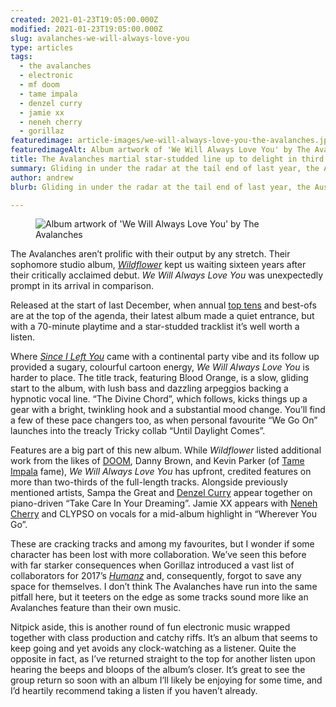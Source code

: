 ```yaml
---
created: 2021-01-23T19:05:00.000Z
modified: 2021-01-23T19:05:00.000Z
slug: avalanches-we-will-always-love-you
type: articles
tags:
  - the avalanches
  - electronic
  - mf doom
  - tame impala
  - denzel curry
  - jamie xx
  - neneh cherry
  - gorillaz
featuredimage: article-images/we-will-always-love-you-the-avalanches.jpg
featuredimageAlt: Album artwork of 'We Will Always Love You' by The Avalanches
title: The Avalanches martial star-studded line up to delight in third album
summary: Gliding in under the radar at the tail end of last year, the Australian duo earn their 70-minute playtime and show they’ve plenty left in the tank
author: andrew
blurb: Gliding in under the radar at the tail end of last year, the Australian duo earn their 70-minute playtime and show they’ve plenty left in the tank.

---
```


<figure class="wide">
  <img src="album-artwork/we-will-always-love-you-the-avalanches.jpg" alt="Album artwork of 'We Will Always Love You' by The Avalanches" />
  <figcaption></figcaption>
</figure>

The Avalanches aren’t prolific with their output by any stretch. Their sophomore studio album, [_Wildflower_](/reviews/the-avalanches-wildflower/) kept us waiting sixteen years after their critically acclaimed debut. _We Will Always Love You_ was unexpectedly prompt in its arrival in comparison.

Released at the start of last December, when annual [top tens](/articles/our-10-favourite-albums-of-2020/) and best-ofs are at the top of the agenda, their latest album made a quiet entrance, but with a 70-minute playtime and a star-studded tracklist it’s well worth a listen.

Where [_Since I Left You_](/articles/ltt-the-avalanches-since-i-left-you/) came with a continental party vibe and its follow up provided a sugary, colourful cartoon energy, _We Will Always Love You_ is harder to place. The title track, featuring Blood Orange, is a slow, gliding start to the album, with lush bass and dazzling arpeggios backing a hypnotic vocal line. “The Divine Chord”, which follows, kicks things up a gear with a bright, twinkling hook and a substantial mood change. You’ll find a few of these pace changers too, as when personal favourite “We Go On” launches into the treacly Tricky collab “Until Daylight Comes”.

Features are a big part of this new album. While _Wildflower_ listed additional work from the likes of [DOOM](/reviews/mf-doom-mm-food/), Danny Brown, and Kevin Parker (of [Tame Impala](/reviews/tame-impala-the-slow-rush/) fame), _We Will Always Love You_ has upfront, credited features on more than two-thirds of the full-length tracks. Alongside previously mentioned artists, Sampa the Great and [Denzel Curry](/reviews/denzel-curry-zuu/) appear together on piano-driven “Take Care In Your Dreaming”. Jamie XX appears with [Neneh Cherry](/reviews/neneh-cherry-broken-politics/) and CLYPSO on vocals for a mid-album highlight in “Wherever You Go”.

These are cracking tracks and among my favourites, but I wonder if some character has been lost with more collaboration. We’ve seen this before with far starker consequences when Gorillaz introduced a vast list of collaborators for 2017’s [_Humanz_](/reviews/gorillaz-humanz/) and, consequently, forgot to save any space for themselves. I don’t think The Avalanches have run into the same pitfall here, but it teeters on the edge as some tracks sound more like an Avalanches feature than their own music.

Nitpick aside, this is another round of fun electronic music wrapped together with class production and catchy riffs. It’s an album that seems to keep going and yet avoids any clock-watching as a listener. Quite the opposite in fact, as I’ve returned straight to the top for another listen upon hearing the beeps and bloops of the album’s closer. It’s great to see the group return so soon with an album I’ll likely be enjoying for some time, and I’d heartily recommend taking a listen if you haven’t already.
